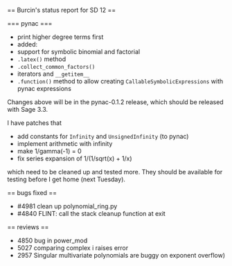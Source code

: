 == Burcin's status report for SD 12 ==

=== pynac ===

 * print higher degree terms first
 * added:
  * support for symbolic binomial and factorial
  * `.latex()` method
  * `.collect_common_factors()`
  * iterators and `__getitem__`
  * `.function()` method to allow creating `CallableSymbolicExpressions` with pynac expressions

Changes above will be in the pynac-0.1.2 release, which should be released with Sage 3.3.

I have patches that

 * add constants for `Infinity` and `UnsignedInfinity` (to pynac)
 * implement arithmetic with infinity
 * make 1/gamma(-1) = 0 
 * fix series expansion of 1/(1/sqrt(x) + 1/x)

which need to be cleaned up and tested more. They should be available for testing before I get home (next Tuesday).

== bugs fixed ==

 * #4981 clean up polynomial_ring.py
 * #4840 FLINT: call the stack cleanup function at exit

== reviews ==
 * 4850 bug in power_mod
 * 5027 comparing complex i raises error
 * 2957 Singular multivariate polynomials are buggy on exponent overflow)
